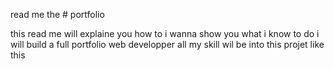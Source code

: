 read me the # portfolio

this read me will explaine you how to 
i wanna show you what i know to do 
i will build a full portfolio web developper
all my skill wil be into this projet like this 
